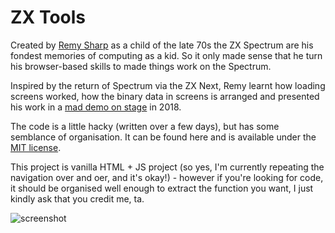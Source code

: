 # ZX Tools

Created by [Remy Sharp](https://remysharp.com) as a child of the late 70s the ZX Spectrum are his fondest memories of computing as a kid. So it only made sense that he turn his browser-based skills to made things work on the Spectrum.

Inspired by the return of Spectrum via the ZX Next, Remy learnt how loading screens worked, how the binary data in screens is arranged and presented his work in a [mad demo on stage](https://www.youtube.com/watch?v=lQMcZtiaD0A&list=PLXmT1r4krsTq3yrg4t14hPUbO1OsrA1Hx&index=8) in 2018.

The code is a little hacky (written over a few days), but has some semblance of organisation. It can be found here and is available under the [MIT license](https://rem.mit-license.org).

This project is vanilla HTML + JS project (so yes, I'm currently repeating the navigation over and oer, and it's okay!) - however if you're looking for code, it should be organised well enough to extract the function you want, I just kindly ask that you credit me, ta.

![screenshot](https://user-images.githubusercontent.com/13700/83136544-8e134480-a0df-11ea-8efa-f87fc40d0204.png)


